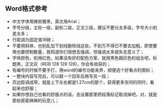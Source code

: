 ## Word格式参考

- 中文字体用微软雅黑，英文用Arial；
- 字号分级，主标一级，副标二级，正文三级，建议不要分太多级，字号大小别差太多；
- 行距调为固定值18磅；
- 不要用斜体，也别乱加下划线删除线这些，不到万不得已不要去加粗，即使要用也要控制数量，我知道你们很想去强调，但强调太多就失去意义了；
- 字体颜色，别用红色，如果没有好的配色方案，就用黑色跟灰色的组合吧，标题黑，正文灰（RGB 128 128 128)，你会有收获的；
- 有编号的时候不要手打，用word的编号功能来弄，顺便选个好看点的图标；
- 一整块内容写完后，可以敲一个回车后再写另一段；
- 页边距调成窄，就是上下左右都是1.27cm的那个，获得更多空间的同时，看起来也舒服；
- 如果你想自己也看的舒服点的话，去设置那里把段落标记取消掉吧，对，就是那些密密麻麻的玩意儿；